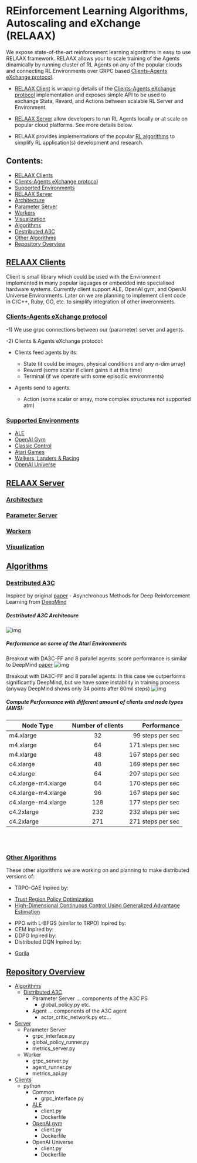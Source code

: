 # REinforcement Learning Algorithms, Autoscaling and eXchange (RELAAX)

We expose state-of-the-art reinforcement learning algorithms in easy to use RELAAX framework. RELAAX allows your to scale training of the Agents dinamically by running cluster of RL Agents on any of the popular clouds and connecting RL Environments over GRPC based [Clients-Agents eXchange protocol](#protocol).

* [RELAAX Client](#relaax-clients) is wrapping details of the [Clients-Agents eXchange protocol](#protocol) implementation and exposes simple API to be used to exchange Stata, Revard, and Actions between scalable RL Server and Environment. 

* [RELAAX Server](#relaax-server) allow developers to run RL Agents locally or at scale on popular cloud platforms. See more details below.

* RELAAX provides implementations of the popular [RL algorithms](#algorithms) to simplify RL application(s) development and research. 
 
## Contents:
- [RELAAX Clients](#relaax-clients)
 - [Clients-Agents eXchange protocol](#clients-agents-exchange-protocol)
 - [Supported Environments](#supported-environments)
- [RELAAX Server](#relaax-server)
 - [Architecture](#architecture)
 - [Parameter Server](#parameter-server)
 - [Workers](#workers)
 - [Visualization](#visualization)
- [Algorithms](#algorithms)
 - [Destributed A3C](#destributed-a3c)
 - [Other Algorithms](#other-algorithms)
- [Repository Overview](#repository-overview)

## [RELAAX Clients](#contents)
Client is small library which could be used with the Environment implemented in many popular laguages or embedded into specialised hardware systems. Currently client support ALE, OpenAI gym, and OpenAI Universe Environments. Later on we are planning to implement client code in C/C++, Ruby, GO, etc. to simplify integration of other inveronments.

###  [Clients-Agents eXchange protocol](#contents)

-1) We use grpc connections between our (parameter) server and agents.

-2) Clients & Agents eXchange protocol:

* Clients feed agents by its:
    - State (it could be images, physical conditions and any n-dim array) 
    - Reward (some scalar if client gains it at this time)
    - Terminal (if we operate with some episodic environments)
 
* Agents send to agents:
    - Action (some scalar or array, more complex structures not supported atm)

### [Supported Environments](#contents)

* [ALE](/clients/rl-client-ale)
* [OpenAI Gym](/clients/rl-client-gym)
 * [Classic Control](https://gym.openai.com/envs#classic_control)
 * [Atari Games](https://gym.openai.com/envs#atari)
 * [Walkers, Landers & Racing](https://gym.openai.com/envs##box2d)
* [OpenAI Universe](https://universe.openai.com/)

## [RELAAX Server](#contents)
### [Architecture](#contents)
### [Parameter Server](#contents)
### [Workers](#contents)
### [Visualization](#contents)

## [Algorithms](#contents)
 
### [Destributed A3C](#contents)
Inspired by original [paper](https://arxiv.org/abs/1602.01783) - Asynchronous Methods for Deep Reinforcement Learning from [DeepMind](https://deepmind.com/)

##### Destributed A3C Architecure
![img](resources/DA3C.png)

##### Performance on some of the Atari Environments
Breakout with DA3C-FF and 8 parallel agents: score performance is similar to DeepMind [paper](https://arxiv.org/pdf/1602.01783v2.pdf#19)
![img](resources/Breakout-8th-80mil.png "Breakout")

Breakout with DA3C-FF and 8 parallel agents: ih this case we outperforms significantly DeepMind, but
we have some instability in training process (anyway DeepMind shows only 34 points after 80mil steps)
![img](resources/Boxing-8th-35mil.png "Boxing")

##### Compute Performance with different amount of clients and node types (AWS):

| Node Type  | Number of clients | Performance       |
| ---------- |:-----------------:| -----------------:|
| m4.xlarge  |          32       | 99 steps per sec  |
| m4.xlarge  |          64       | 171 steps per sec |    
| m4.xlarge  |          48       | 167 steps per sec |
| c4.xlarge  |          48       | 169 steps per sec |
| c4.xlarge  |          64       | 207 steps per sec |
| c4.xlarge-m4.xlarge | 64       | 170 steps per sec |
| c4.xlarge-m4.xlarge | 96       | 167 steps per sec |
| c4.xlarge-m4.xlarge | 128      | 177 steps per sec |
| c4.2xlarge |          232      | 232 steps per sec |
| c4.2xlarge |          271      | 271 steps per sec |
<br><br>

    
### [Other Algorithms](#contents)
These other algorithms we are working on and planning to make distributed versions of: 

* TRPO-GAE
Inpired by:
- [Trust Region Policy Optimization](https://arxiv.org/abs/1502.05477)
- [High-Dimensional Continuous Control Using Generalized Advantage Estimation](https://arxiv.org/abs/1506.02438)

* PPO with L-BFGS (similar to TRPO)
Inpired by:
* CEM
Inpired by:
* DDPG
Inpired by:
* Distributed DQN
Inpired by:
 - [Gorila](http://) 
 
## [Repository Overview](#contents)
  - [Algorithms]()
    - [Distributed A3C]()
      - Parameter Server
        ... components of the A3C PS
        - global_policy.py 
        etc.
      - Agent
        ... components of the A3C agent
        - actor_critic_network.py
        etc...
  - [Server]()
    - Parameter Server
      - grpc_interface.py
      - global_policy_runner.py
      - metrics_server.py
    - Worker
      - grpc_server.py
      - agent_runner.py
      - metrics_api.py
  - [Clients]()
    - python
      - Common 
        - grpc_interface.py
      - [ALE]()
        - client.py
        - Dockerfile
      - [OpenAI gym]()
        - client.py
        - Dockerfile
      - OpenAI Universe
        - client.py
        - Dockerfile
